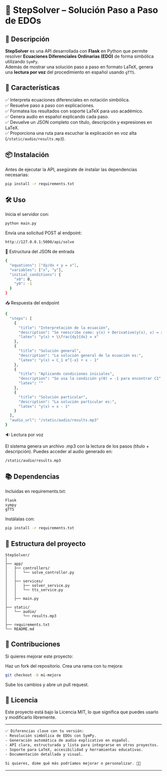 # 🧠 StepSolver – Solución Paso a Paso de EDOs

## 📌 Descripción

**StepSolver** es una API desarrollada con **Flask** en Python que permite resolver **Ecuaciones Diferenciales Ordinarias (EDO)** de forma simbólica utilizando `SymPy`.  
Además de mostrar una solución paso a paso en formato LaTeX, genera una **lectura por voz** del procedimiento en español usando `gTTS`.

## 🚀 Características

✅ Interpreta ecuaciones diferenciales en notación simbólica.  
✅ Resuelve paso a paso con explicaciones.  
✅ Formatea los resultados con soporte LaTeX para uso académico.  
✅ Genera audio en español explicando cada paso.  
✅ Devuelve un JSON completo con título, descripción y expresiones en LaTeX.  
✅ Proporciona una ruta para escuchar la explicación en voz alta (`/static/audio/results.mp3`).

## 📦 Instalación

Antes de ejecutar la API, asegúrate de instalar las dependencias necesarias:

```bash
pip install -r requirements.txt
```

## 🛠️ Uso

Inicia el servidor con:

```bash
python main.py
```

Envía una solicitud POST al endpoint:

```bash
http://127.0.0.1:5000/api/solve
```

🔸 Estructura del JSON de entrada
```bash
{
  "equations": ["dy/dx + y = x"],
  "variables": ["x", "y"],
  "initial_conditions": {
    "x0": 0,
    "y0": -1
  }
}
```

📥 Respuesta del endpoint
```bash
{
  "steps": [
    {
      "title": "Interpretación de la ecuación",
      "description": "Se reescribe como: y(x) + Derivative(y(x), x) = x",
      "latex": "y(x) + \\frac{dy}{dx} = x"
    },
    {
      "title": "Solución general",
      "description": "La solución general de la ecuación es:",
      "latex": "y(x) = C_1 e^{-x} + x - 1"
    },
    {
      "title": "Aplicando condiciones iniciales",
      "description": "Se usa la condición y(0) = -1 para encontrar C1",
      "latex": ""
    },
    {
      "title": "Solución particular",
      "description": "La solución particular es:",
      "latex": "y(x) = x - 1"
    }
  ],
  "audio_url": "/static/audio/results.mp3"
}
```

🔉 Lectura por voz

El sistema genera un archivo .mp3 con la lectura de los pasos (título + descripción).
Puedes acceder al audio generado en:

```bash
/static/audio/results.mp3
```

## 📚 Dependencias

Incluidas en requirements.txt:

```bash
Flask
sympy
gTTS
```

Instálalas con:

```bash
pip install -r requirements.txt
```

## 📁 Estructura del proyecto

```
StepSolver/
│
├── app/
│   ├── controllers/
│   │   └── solve_controller.py
│   │
│   ├── services/
│   │   ├── solver_service.py
│   │   └── tts_service.py
│   │
│   ├── main.py
│
├── static/
│   └── audio/
│       └── results.mp3
│
├── requirements.txt
└── README.md
```

## 🤝 Contribuciones

Si quieres mejorar este proyecto:

Haz un fork del repositorio.
Crea una rama con tu mejora:

```bash
git checkout -b mi-mejora
```

Sube los cambios y abre un pull request.

## 📜 Licencia

Este proyecto está bajo la Licencia MIT, lo que significa que puedes usarlo y modificarlo libremente.

---

```bash
✅ Diferencias clave con tu versión:
- Resolución simbólica de EDOs con SymPy.
- Generación automática de audio explicativo en español.
- API clara, estructurada y lista para integrarse en otros proyectos.
- Soporte para LaTeX, accesibilidad y herramientas educativas.
- Documentación detallada y visual.

Si quieres, dime qué más podríamos mejorar o personalizar. 🚀😃
```

---
